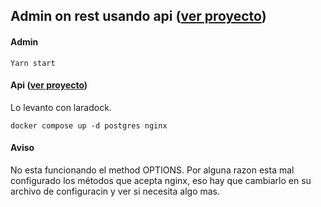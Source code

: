 ## Admin on rest usando api ([ver proyecto](https://github.com/luc0/luco-admin-api))

#### Admin
```
Yarn start
```
#### Api ([ver proyecto](https://github.com/luc0/luco-admin-api))
Lo levanto con laradock.
```
docker compose up -d postgres nginx
```

#### Aviso
No esta funcionando el method OPTIONS. Por alguna razon esta mal configurado los métodos que acepta nginx, eso hay que cambiarlo en su archivo de configuracin y ver si necesita algo mas.
